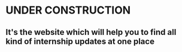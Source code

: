 <h1>UNDER CONSTRUCTION </h1>
<h2>It's the website which will help you to find all kind of internship updates at one place</h2>
